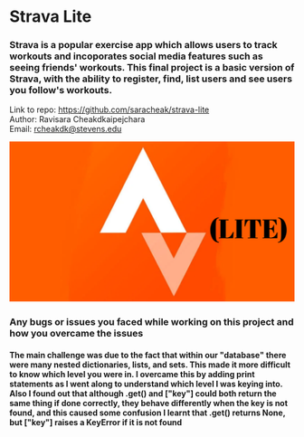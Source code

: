 # Strava Lite
### Strava is a popular exercise app which allows users to track workouts and incoporates social media features such as seeing friends' workouts. This final project is a basic version of Strava, with the ability to register, find, list users and see users you follow's workouts.

Link to repo: https://github.com/saracheak/strava-lite \
Author: Ravisara Cheakdkaipejchara\
Email: rcheakdk@stevens.edu

![Strava (LITE)](picture.png)

### Any bugs or issues you faced while working on this project and how you overcame the issues
#### The main challenge was due to the fact that within our "database" there were many nested dictionaries, lists, and sets. This made it more difficult to know which level you were in. I overcame this by adding print statements as I went along to understand which level I was keying into. Also I found out that although .get() and ["key"] could both return the same thing if done correctly, they behave differently when the key is not found, and this caused some confusion I learnt that .get() returns None, but ["key"] raises a KeyError if it is not found
